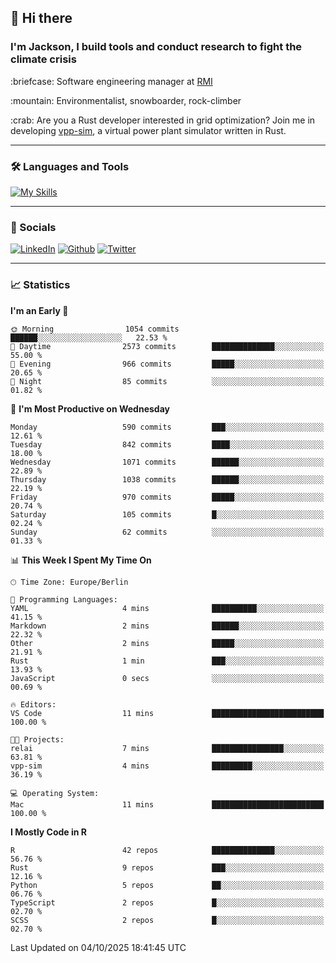 ## :wave: Hi there
### I'm Jackson, I build tools and conduct research to fight the climate crisis
<p> :briefcase: Software engineering manager at <a href="https://rmi.org/" alt="RMI">RMI</a></p>
<p> :mountain: Environmentalist, snowboarder, rock-climber</p>
<p> :crab: Are you a Rust developer interested in grid optimization? Join me in developing <a href="https://github.com/jdhoffa/vpp-sim" alt="vpp-sim">vpp-sim</a>, a virtual power plant simulator written in Rust.</p>

---

### :hammer_and_wrench: Languages and Tools

[![My Skills](https://skillicons.dev/icons?i=r,python,rust,docker,js,ts,neovim,azure,postgresql,react,html,css&perline=6&theme=dark)](https://skillicons.dev)

---

### :iphone: Socials

[![LinkedIn](https://skillicons.dev/icons?i=linkedin&theme=dark)](https://www.linkedin.com/in/jackson-hoffart/) 
[![Github](https://skillicons.dev/icons?i=github&theme=dark)](https://github.com/jdhoffa) 
[![Twitter](https://skillicons.dev/icons?i=twitter&theme=dark)](https://twitter.com/jdhoffart) 

---

### :chart_with_upwards_trend: Statistics

 
<!--START_SECTION:waka-->
**I'm an Early 🐤** 

```text
🌞 Morning                1054 commits        ██████░░░░░░░░░░░░░░░░░░░   22.53 % 
🌆 Daytime                2573 commits        ██████████████░░░░░░░░░░░   55.00 % 
🌃 Evening                966 commits         █████░░░░░░░░░░░░░░░░░░░░   20.65 % 
🌙 Night                  85 commits          ░░░░░░░░░░░░░░░░░░░░░░░░░   01.82 % 
```
📅 **I'm Most Productive on Wednesday** 

```text
Monday                   590 commits         ███░░░░░░░░░░░░░░░░░░░░░░   12.61 % 
Tuesday                  842 commits         ████░░░░░░░░░░░░░░░░░░░░░   18.00 % 
Wednesday                1071 commits        ██████░░░░░░░░░░░░░░░░░░░   22.89 % 
Thursday                 1038 commits        ██████░░░░░░░░░░░░░░░░░░░   22.19 % 
Friday                   970 commits         █████░░░░░░░░░░░░░░░░░░░░   20.74 % 
Saturday                 105 commits         █░░░░░░░░░░░░░░░░░░░░░░░░   02.24 % 
Sunday                   62 commits          ░░░░░░░░░░░░░░░░░░░░░░░░░   01.33 % 
```


📊 **This Week I Spent My Time On** 

```text
🕑︎ Time Zone: Europe/Berlin

💬 Programming Languages: 
YAML                     4 mins              ██████████░░░░░░░░░░░░░░░   41.15 % 
Markdown                 2 mins              ██████░░░░░░░░░░░░░░░░░░░   22.32 % 
Other                    2 mins              █████░░░░░░░░░░░░░░░░░░░░   21.91 % 
Rust                     1 min               ███░░░░░░░░░░░░░░░░░░░░░░   13.93 % 
JavaScript               0 secs              ░░░░░░░░░░░░░░░░░░░░░░░░░   00.69 % 

🔥 Editors: 
VS Code                  11 mins             █████████████████████████   100.00 % 

🐱‍💻 Projects: 
relai                    7 mins              ████████████████░░░░░░░░░   63.81 % 
vpp-sim                  4 mins              █████████░░░░░░░░░░░░░░░░   36.19 % 

💻 Operating System: 
Mac                      11 mins             █████████████████████████   100.00 % 
```

**I Mostly Code in R** 

```text
R                        42 repos            ██████████████░░░░░░░░░░░   56.76 % 
Rust                     9 repos             ███░░░░░░░░░░░░░░░░░░░░░░   12.16 % 
Python                   5 repos             ██░░░░░░░░░░░░░░░░░░░░░░░   06.76 % 
TypeScript               2 repos             █░░░░░░░░░░░░░░░░░░░░░░░░   02.70 % 
SCSS                     2 repos             █░░░░░░░░░░░░░░░░░░░░░░░░   02.70 % 
```




 Last Updated on 04/10/2025 18:41:45 UTC
<!--END_SECTION:waka-->

